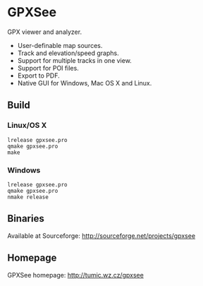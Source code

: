 # GPXSee
GPX viewer and analyzer.

* User-definable map sources.
* Track and elevation/speed graphs.
* Support for multiple tracks in one view.
* Support for POI files.
* Export to PDF.
* Native GUI for Windows, Mac OS X and Linux.

## Build
### Linux/OS X
```shell
lrelease gpxsee.pro
qmake gpxsee.pro
make
```
### Windows
```shell
lrelease gpxsee.pro
qmake gpxsee.pro
nmake release
```

## Binaries
Available at Sourceforge: http://sourceforge.net/projects/gpxsee

## Homepage
GPXSee homepage: http://tumic.wz.cz/gpxsee
